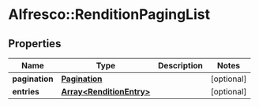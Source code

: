 # Alfresco::RenditionPagingList

## Properties
Name | Type | Description | Notes
------------ | ------------- | ------------- | -------------
**pagination** | [**Pagination**](Pagination.md) |  | [optional] 
**entries** | [**Array&lt;RenditionEntry&gt;**](RenditionEntry.md) |  | [optional] 


